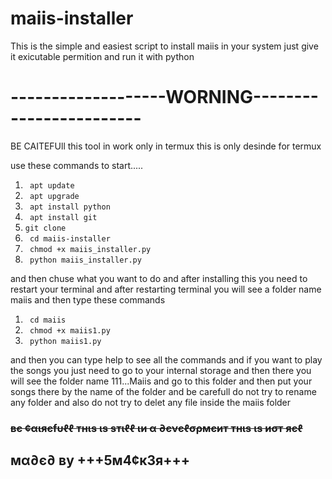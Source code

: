 # maiis-installer
This is the simple and easiest script to install maiis in your system just give it exicutable permition and run it with python


# -------------------WORNING------------------------



BE CAITEFUll this tool in work only in termux this is only desinde for termux

use these commands to start.....

1. ` apt update`
2. ` apt upgrade`
3. ` apt install python`
4. ` apt install git`
5. ` git clone `
6. ` cd maiis-installer`
7. ` chmod +x maiis_installer.py`
8. ` python maiis_installer.py`



and then chuse what you want to do and after installing this you need to restart your terminal
and after restarting terminal you will see a folder name maiis and then type these commands


1. ` cd maiis`
2. ` chmod +x maiis1.py`
3. ` python maiis1.py`


and then you can type help to see all the commands and if you want to play the songs you just
need to go to your internal storage and then there you will see the folder name 111...Maiis 
and go to this folder and then put your songs there by the name of the folder and be carefull
do not try to rename any folder and also do not try to delet any file inside the maiis folder

  ### ~~~~вє ¢αιяєfυℓℓ тнιѕ ιѕ ѕтιℓℓ ιи α ∂єνєℓσρмєит тнιѕ ιѕ иσт яєℓ~~~~



## мα∂є∂ ву +++5м4¢к3я+++
























